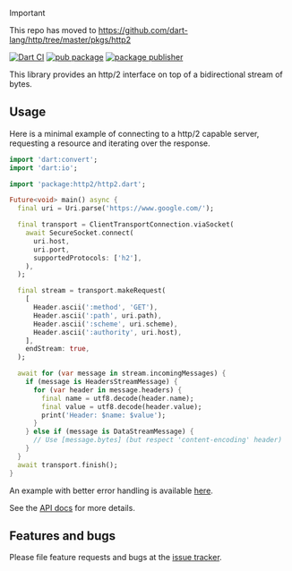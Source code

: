 > [!IMPORTANT]  
> This repo has moved to https://github.com/dart-lang/http/tree/master/pkgs/http2

[![Dart CI](https://github.com/dart-lang/http2/actions/workflows/test-package.yml/badge.svg)](https://github.com/dart-lang/http2/actions/workflows/test-package.yml)
[![pub package](https://img.shields.io/pub/v/http2.svg)](https://pub.dev/packages/http2)
[![package publisher](https://img.shields.io/pub/publisher/http2.svg)](https://pub.dev/packages/http2/publisher)

This library provides an http/2 interface on top of a bidirectional stream of bytes.

## Usage

Here is a minimal example of connecting to a http/2 capable server, requesting
a resource and iterating over the response.

```dart
import 'dart:convert';
import 'dart:io';

import 'package:http2/http2.dart';

Future<void> main() async {
  final uri = Uri.parse('https://www.google.com/');

  final transport = ClientTransportConnection.viaSocket(
    await SecureSocket.connect(
      uri.host,
      uri.port,
      supportedProtocols: ['h2'],
    ),
  );

  final stream = transport.makeRequest(
    [
      Header.ascii(':method', 'GET'),
      Header.ascii(':path', uri.path),
      Header.ascii(':scheme', uri.scheme),
      Header.ascii(':authority', uri.host),
    ],
    endStream: true,
  );

  await for (var message in stream.incomingMessages) {
    if (message is HeadersStreamMessage) {
      for (var header in message.headers) {
        final name = utf8.decode(header.name);
        final value = utf8.decode(header.value);
        print('Header: $name: $value');
      }
    } else if (message is DataStreamMessage) {
      // Use [message.bytes] (but respect 'content-encoding' header)
    }
  }
  await transport.finish();
}
```

An example with better error handling is available [here][example].

See the [API docs][api] for more details.

## Features and bugs

Please file feature requests and bugs at the [issue tracker][tracker].

[tracker]: https://github.com/dart-lang/http2/issues
[api]: https://pub.dev/documentation/http2/latest/
[example]: https://github.com/dart-lang/http2/blob/master/example/display_headers.dart
